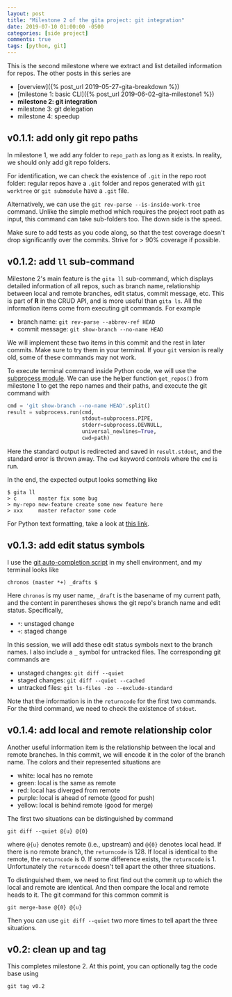 ```yaml
---
layout: post
title: "Milestone 2 of the gita project: git integration"
date: 2019-07-10 01:00:00 -0500
categories: [side project]
comments: true
tags: [python, git]
---
```


This is the second milestone where we extract and list detailed information for
repos. The other posts in this series are

- [overview]({% post_url 2019-05-27-gita-breakdown %})
- [milestone 1: basic CLI]({% post_url 2019-06-02-gita-milestone1 %})
- **milestone 2: git integration**
- milestone 3: git delegation
- milestone 4: speedup

## v0.1.1: add only git repo paths

In milestone 1, we add any folder to `repo_path` as long as it exists.
In reality, we should only add git repo folders.

For identification, we can check the existence of `.git` in the repo root folder:
regular repos have a `.git` folder and repos generated with `git worktree` or
`git submodule` have a `.git` file.

Alternatively, we can use the `git rev-parse --is-inside-work-tree` command.
Unlike the simple method which requires the project root path as input, this
command can take sub-folders too. The down side is the speed.

Make sure to add tests as you code along, so that the test coverage doesn't drop
significantly over the commits. Strive for > 90% coverage if possible.

## v0.1.2: add `ll` sub-command

Milestone 2's main feature is the `gita ll` sub-command, which displays detailed
information of all repos, such as branch name, relationship between local and
remote branches, edit status, commit message, etc. This is part of **R** in the
CRUD API, and is more useful than `gita ls`.
All the information items come from executing git commands. For example

- branch name: `git rev-parse --abbrev-ref HEAD`
- commit message: `git show-branch --no-name HEAD`

We will implement these two items in this commit and the rest in later commits.
Make sure to try them in your terminal.
If your `git` version is really old, some of these commands may not work.

To execute terminal command inside Python code, we will use the
[subprocess module](https://docs.python.org/3/library/subprocess.html).
We can use the helper function `get_repos()` from milestone 1 to get the repo
names and their paths, and execute the git command with

```python
cmd = 'git show-branch --no-name HEAD'.split()
result = subprocess.run(cmd,
                        stdout=subprocess.PIPE,
                        stderr=subprocess.DEVNULL,
                        universal_newlines=True,
                        cwd=path)
```
Here the standard output is redirected and saved in `result.stdout`,
and the standard error is thrown away.
The `cwd` keyword controls where the `cmd` is run.

In the end, the expected output looks something like

```
$ gita ll
> c       master fix some bug
> my-repo new-feature create some new feature here
> xxx     master refactor some code
```

For Python text formatting,
take a look at [this link](https://docs.python.org/3/library/string.html#format-specification-mini-language).

## v0.1.3: add edit status symbols

I use the [git auto-completion script](https://git-scm.com/book/en/v1/Git-Basics-Tips-and-Tricks)
in my shell environment, and my terminal looks like

```
chronos (master *+) _drafts $
```
Here `chronos` is my user name, `_draft` is the basename of my current path,
and the content in parentheses shows the git repo's branch name and edit status.
Specifically,

- `*`: unstaged change
- `+`: staged change

In this session, we will add these edit status symbols next to the branch names.
I also include a `_` symbol for untracked files.
The corresponding git commands are

- unstaged changes: `git diff --quiet`
- staged changes: `git diff --quiet --cached`
- untracked files: `git ls-files -zo --exclude-standard`

Note that the information is in the `returncode` for the first two commands.
For the third command, we need to check the existence of `stdout`.

## v0.1.4: add local and remote relationship color

Another useful information item is the relationship between the local and
remote branches. In this commit, we will encode it in the color of the branch
name. The colors and their represented situations are

- white: local has no remote
- green: local is the same as remote
- red: local has diverged from remote
- purple: local is ahead of remote (good for push)
- yellow: local is behind remote (good for merge)

The first two situations can be distinguished by command

```
git diff --quiet @{u} @{0}
```
where `@{u}` denotes remote (i.e., upstream) and `@{0}` denotes local head.
If there is no remote branch, the `returncode` is 128.
If local is identical to the remote, the `returncode` is 0.
If some difference exists, the `returncode` is 1.
Unfortunately the `returncode` doesn't tell apart the other three situations.

To distinguished them, we need to first find out the commit up to which the
local and remote are identical.
And then compare the local and remote heads to it.
The git command for this common commit is
```
git merge-base @{0} @{u}
```
Then you can use `git diff --quiet` two more times to tell apart the three situations.

## v0.2: clean up and tag

This completes milestone 2. At this point, you can optionally tag the
code base using

```
git tag v0.2
```

